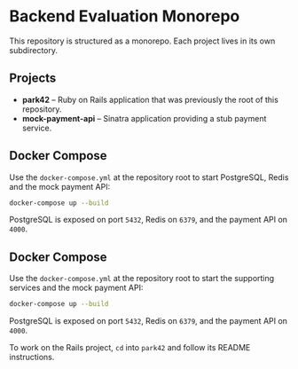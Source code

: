 # Backend Evaluation Monorepo

This repository is structured as a monorepo. Each project lives in its own subdirectory.

## Projects

- **park42** – Ruby on Rails application that was previously the root of this repository.
- **mock-payment-api** – Sinatra application providing a stub payment service.

## Docker Compose

Use the `docker-compose.yml` at the repository root to start PostgreSQL, Redis and the mock payment API:

```bash
docker-compose up --build
```

PostgreSQL is exposed on port `5432`, Redis on `6379`, and the payment API on `4000`.

## Docker Compose

Use the `docker-compose.yml` at the repository root to start the supporting
services and the mock payment API:

```bash
docker-compose up --build
```

PostgreSQL is exposed on port `5432`, Redis on `6379`, and the payment API on
`4000`.

To work on the Rails project, `cd` into `park42` and follow its README instructions.
